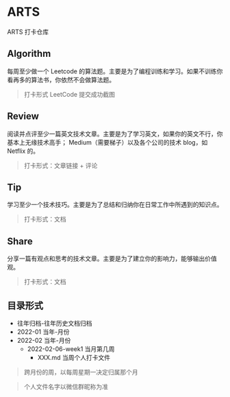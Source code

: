# ARTS

ARTS 打卡仓库

## Algorithm

每周至少做一个 Leetcode 的算法题。主要是为了编程训练和学习。如果不训练你看再多的算法书，你依然不会做算法题。

> 打卡形式 LeetCode 提交成功截图

## Review

阅读并点评至少一篇英文技术文章。主要是为了学习英文，如果你的英文不行，你基本上无缘技术高手； Medium（需要梯子）以及各个公司的技术 blog，如 Netflix 的。

> 打卡形式：文章链接 + 评论

## Tip

学习至少一个技术技巧。主要是为了总结和归纳你在日常工作中所遇到的知识点。

> 打卡形式：文档

## Share

分享一篇有观点和思考的技术文章。主要是为了建立你的影响力，能够输出价值观。

> 打卡形式：文档

## 目录形式

* 往年归档-往年历史文档归档
* 2022-01 当年-月份
* 2022-02 当年-月份
  * 2022-02-06-week1 当月第几周
    * XXX.md 当周个人打卡文件


> 跨月份的周，以每周星期一决定归属那个月

> 个人文件名字以微信群昵称为准
